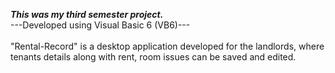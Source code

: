 ***This was my third semester project.***<br>
---Developed using Visual Basic 6 (VB6)---<br><br>
"Rental-Record" is a desktop application developed for the landlords, where tenants details along with rent, room issues can be saved and edited.